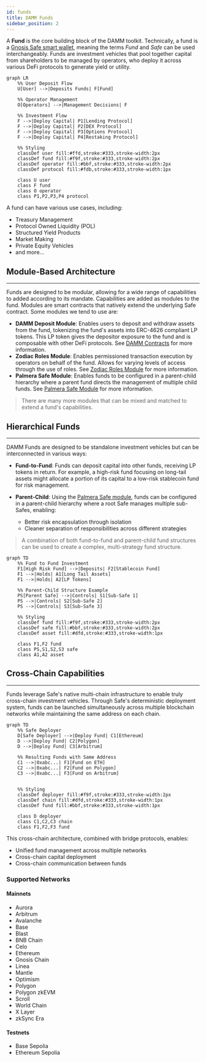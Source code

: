 ```yaml
---
id: funds
title: DAMM Funds
sidebar_position: 2
---
```


A **Fund** is the core building block of the DAMM toolkit. Technically, a fund is a [Gnosis Safe smart wallet](https://docs.safe.global/home/what-is-safe), meaning the terms *Fund* and *Safe* can be used interchangeably. Funds are investment vehicles that pool together capital from shareholders to be managed by operators, who deploy it across various DeFi protocols to generate yield or utility.

```mermaid
graph LR
    %% User Deposit Flow
    U[User] -->|Deposits Funds| F[Fund]
    
    %% Operator Management
    O[Operators] -->|Management Decisions| F
    
    %% Investment Flow
    F -->|Deploy Capital| P1[Lending Protocol]
    F -->|Deploy Capital| P2[DEX Protocol]
    F -->|Deploy Capital| P3[Options Protocol]
    F -->|Deploy Capital| P4[Restaking Protocol]
    
    %% Styling
    classDef user fill:#ffd,stroke:#333,stroke-width:2px
    classDef fund fill:#f9f,stroke:#333,stroke-width:2px
    classDef operator fill:#bbf,stroke:#333,stroke-width:2px
    classDef protocol fill:#fdb,stroke:#333,stroke-width:1px
    
    class U user
    class F fund
    class O operator
    class P1,P2,P3,P4 protocol
```


A fund can have various use cases, including: 
- Treasury Management
- Protocol Owned Liquidity (POL)
- Structured Yield Products
- Market Making
- Private Equity Vehicles
- and more...


## Module-Based Architecture
---

 Funds are designed to be modular, allowing for a wide range of capabilities to added according to its mandate. Capabilities are added as modules to the fund. Modules are smart contracts that natively extend the underlying Safe contract. Some modules we tend to use are:

- **DAMM Deposit Module**: Enables users to deposit and withdraw assets from the fund, tokenizing the fund's assets into ERC-4626 compliant LP tokens. This LP token gives the depositor exposure to the fund and is composable with other DeFi protocols. See [DAMM Contracts](https://github.com/DAMM-Cap/DAMM-Contracts) for more information.
- **Zodiac Roles Module**: Enables permissioned transaction execution by operators on behalf of the fund. Allows for varying levels of access through the use of roles. See [Zodiac Roles Module](https://www.zodiac.wiki/documentation/roles-modifier) for more information.
- **Palmera Safe Module**: Enables funds to be configured in a parent-child hierarchy where a parent fund directs the management of multiple child funds. See [Palmera Safe Module](https://docs.palmeradao.xyz/palmera-module-safe-hierarchical-structure) for more information.


> There are many more modules that can be mixed and matched to extend a fund's capabilities. 


## Hierarchical Funds
---

DAMM Funds are designed to be standalone investment vehicles but can be interconnected in various ways:

- **Fund-to-Fund**: Funds can deposit capital into other funds, receiving LP tokens in return. For example, a high-risk fund focusing on long-tail assets might allocate a portion of its capital to a low-risk stablecoin fund for risk management.

- **Parent-Child**: Using the [Palmera Safe module](https://docs.palmeradao.xyz/palmera-module-safe-hierarchical-structure), funds can be configured in a parent-child hierarchy where a root Safe manages multiple sub-Safes, enabling:
  - Better risk encapsulation through isolation
  - Cleaner separation of responsibilities across different strategies

> A combination of both fund-to-fund and parent-child fund structures can be used to create a complex, multi-strategy fund structure.

```mermaid
graph TD
    %% Fund to Fund Investment
    F1[High Risk Fund] -->|Deposits| F2[Stablecoin Fund]
    F1 -->|Holds| A1[Long Tail Assets]
    F1 -->|Holds| A2[LP Tokens]
    
    %% Parent-Child Structure Example
    PS[Parent Safe] -->|Controls| S1[Sub-Safe 1]
    PS -->|Controls| S2[Sub-Safe 2]
    PS -->|Controls| S3[Sub-Safe 3]
    
    %% Styling
    classDef fund fill:#f9f,stroke:#333,stroke-width:2px
    classDef safe fill:#bbf,stroke:#333,stroke-width:2px
    classDef asset fill:#dfd,stroke:#333,stroke-width:1px
    
    class F1,F2 fund
    class PS,S1,S2,S3 safe
    class A1,A2 asset
```


## Cross-Chain Capabilities
---

Funds leverage Safe's native multi-chain infrastructure to enable truly cross-chain investment vehicles. Through Safe's deterministic deployment system, funds can be launched simultaneously across multiple blockchain networks while maintaining the same address on each chain.

```mermaid
graph TD
    %% Safe Deployer
    D[Safe Deployer] -->|Deploy Fund| C1[Ethereum]
    D -->|Deploy Fund| C2[Polygon]
    D -->|Deploy Fund| C3[Arbitrum]
    
    %% Resulting Funds with Same Address
    C1 -->|0xabc...| F1[Fund on ETH]
    C2 -->|0xabc...| F2[Fund on Polygon]
    C3 -->|0xabc...| F3[Fund on Arbitrum]

    
    %% Styling
    classDef deployer fill:#f9f,stroke:#333,stroke-width:2px
    classDef chain fill:#dfd,stroke:#333,stroke-width:1px
    classDef fund fill:#bbf,stroke:#333,stroke-width:1px
    
    class D deployer
    class C1,C2,C3 chain
    class F1,F2,F3 fund
```

This cross-chain architecture, combined with bridge protocols, enables:
- Unified fund management across multiple networks
- Cross-chain capital deployment
- Cross-chain communication between funds

### Supported Networks

#### Mainnets
- Aurora
- Arbitrum
- Avalanche
- Base
- Blast
- BNB Chain
- Celo
- Ethereum
- Gnosis Chain
- Linea
- Mantle
- Optimism
- Polygon
- Polygon zkEVM
- Scroll
- World Chain
- X Layer
- zkSync Era

#### Testnets
- Base Sepolia
- Ethereum Sepolia



<!-- The toolkit's primary purpose is to bridge the gap between traditional fund management and decentralized finance (DeFi) by providing:
- Brokerage system for customizable access control and differential fee structures
- Support for any basket of digital assets
- Easily integrate with any DeFi protocol
- Deposits are tokenized into composable fund share tokens (ERC-4626)
- Flexible and customizable oracle system -->

<!-- 
Funds are designed around three fundamental principles:

1. **EOA-Like Capabilities**
   - Funds should have the same capabilities as externally owned accounts (EOAs)
   - No restrictions on which protocols or assets can be integrated

2. **Off-Chain Asset Management**
   - All asset management logic and decision-making happens off-chain
   - On-chain components focus on execution, security, and accounting
   - Enables rapid strategy adaptation without protocol upgrades

3. **Flexible Decentralization**
   - Supports varying degrees of decentralization based on fund requirements
   - Immutable by default -->